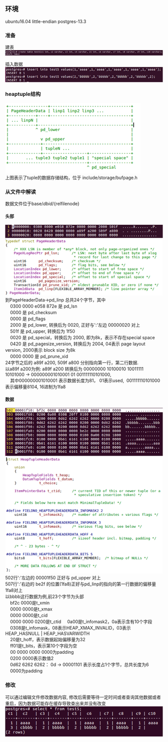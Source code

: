 ## 环境  
ubuntu16.04 little-endian
postgres-13.3

### 准备  
建表  
![image.png](https://github.com/hanguanmiao/study/blob/main/postgres/storage_structure_of_heaptuple/postgres-13.3/pictures/761dd704_10017097.png)

插入数据  
![image.png](https://github.com/hanguanmiao/study/blob/main/postgres/storage_structure_of_heaptuple/postgres-13.3/pictures/9b5e815a_10017097.png)

### heaptuple结构  
![image.png](https://github.com/hanguanmiao/study/blob/main/postgres/storage_structure_of_heaptuple/postgres-13.3/pictures/Screenshot%20from%202023-02-03%2018-08-11.png)  
上图表示了tuple的数据存储结构，位于 include/storage/bufpage.h

### 从文件中解读  
数据文件位于base/${dbid}/${relfilenode}  
#### 头部  
![image.png](https://github.com/hanguanmiao/study/blob/main/postgres/storage_structure_of_heaptuple/postgres-13.3/pictures/538a34f3_10017097.png)
![image.png](https://github.com/hanguanmiao/study/blob/main/postgres/storage_structure_of_heaptuple/postgres-13.3/pictures/b81d961f_10017097.png)  
到PageHeaderData->pd_linp 总共24个字节，其中  
&nbsp;&nbsp;&nbsp;&nbsp;0300 0000 e058 872e 是 pd_lsn  
&nbsp;&nbsp;&nbsp;&nbsp;0000 是 pd_checksum  
&nbsp;&nbsp;&nbsp;&nbsp;0000 是 pd_flags  
&nbsp;&nbsp;&nbsp;&nbsp;2000 是 pd_lower, 转换后为 0020, 正好与':'左边 00000020 对上  
&nbsp;&nbsp;&nbsp;&nbsp;501f 是 pd_upper, 转换后为 1f50  
&nbsp;&nbsp;&nbsp;&nbsp;0020 是 pd_special，转换后为 2000, 即为8k，表示不存在special space  
&nbsp;&nbsp;&nbsp;&nbsp;0420 是 pd_pagesize_version, 转换后为 2004, 04表示 page layout version, 2000表示 block size 为8k  
&nbsp;&nbsp;&nbsp;&nbsp;0000 0000 是 pd_prune_xid  
24字节之后的 a89f a200, 509f a800 分别指向第一行，第二行数据.  
以a89f a200为例: a89f a200 转换后为 00000000 10100010 10011111 10101000 -> 000000001010001 01 001111110101000,  
&nbsp;&nbsp;&nbsp;&nbsp;其中000000001010001 表示数据长度为81， 01表示used,  001111110101000表示偏移量8104, 16进制为1fa8

#### 数据  
![image.png](https://github.com/hanguanmiao/study/blob/main/postgres/storage_structure_of_heaptuple/postgres-13.3/pictures/26dd9ecc_10017097.png)
![image.png](https://github.com/hanguanmiao/study/blob/main/postgres/storage_structure_of_heaptuple/postgres-13.3/pictures/1c601743_10017097.png)  
502行':'左边的 00001f50 正好与 pd_upper 对上  
507行':'右边的 be2f 的位置(1fa8)正好与pd_linp的指向的第一行数据的偏移量1fa8对上  
以bbbb这行数据为例,前23个字节为头部  
&nbsp;&nbsp;&nbsp;&nbsp;bf2c 0000是t_xmin  
&nbsp;&nbsp;&nbsp;&nbsp;0000 0000是t_xmax  
&nbsp;&nbsp;&nbsp;&nbsp;0000 0000是t_cid  
&nbsp;&nbsp;&nbsp;&nbsp;0000 0000 0200是t_ctid 
&nbsp;&nbsp;&nbsp;&nbsp;0a00是t_infomask2，0a表示含有10个字段  
&nbsp;&nbsp;&nbsp;&nbsp;0308是t_infomask，08表示HEAP_XMAX_INVALID，03表示 HEAP_HASNULL | HEAP_HASVARWIDTH  
&nbsp;&nbsp;&nbsp;&nbsp;20是t_hoff，表示数据起始偏移量为32  
&nbsp;&nbsp;&nbsp;&nbsp;ff01是t_bits，表示第10个字段为空  
&nbsp;&nbsp;&nbsp;&nbsp;00 0000 0000 0000为padding  
&nbsp;&nbsp;&nbsp;&nbsp;0200 0000表示数值2  
&nbsp;&nbsp;&nbsp;&nbsp;0d62 6262 6262： 0d -> 00001101 表示长度占1个字节，总共长度为6  
&nbsp;&nbsp;&nbsp;&nbsp;0000为padding  

### 修改  
可以通过编辑文件修改数据内容,
修改后需要等待一定时间或者查询其他数据或者重启，因为数据可能存在缓存导致查出来并没有改变  
![image.png](https://github.com/hanguanmiao/study/blob/main/postgres/storage_structure_of_heaptuple/postgres-13.3/pictures/357cbe2d_10017097.png)
